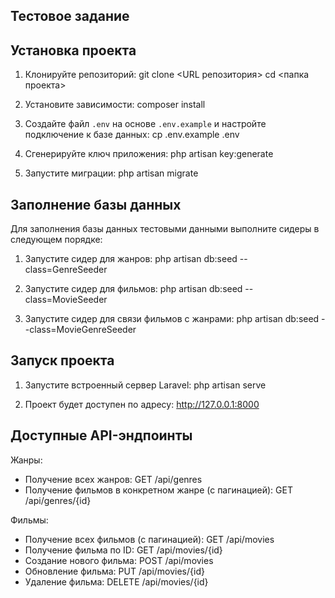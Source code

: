 ## Тестовое задание
## Установка проекта

1. Клонируйте репозиторий:
   git clone <URL репозитория>
   cd <папка проекта>

2. Установите зависимости:
   composer install

3. Создайте файл `.env` на основе `.env.example` и настройте подключение к базе данных:
   cp .env.example .env

4. Сгенерируйте ключ приложения:
   php artisan key:generate

5. Запустите миграции:
   php artisan migrate

## Заполнение базы данных

Для заполнения базы данных тестовыми данными выполните сидеры в следующем порядке:

1. Запустите сидер для жанров:
   php artisan db:seed --class=GenreSeeder

2. Запустите сидер для фильмов:
   php artisan db:seed --class=MovieSeeder

3. Запустите сидер для связи фильмов с жанрами:
   php artisan db:seed --class=MovieGenreSeeder

## Запуск проекта

1. Запустите встроенный сервер Laravel:
   php artisan serve

2. Проект будет доступен по адресу:
   http://127.0.0.1:8000

## Доступные API-эндпоинты

Жанры:
- Получение всех жанров:
  GET /api/genres
- Получение фильмов в конкретном жанре (с пагинацией):
  GET /api/genres/{id}

Фильмы:
- Получение всех фильмов (с пагинацией):
  GET /api/movies
- Получение фильма по ID:
  GET /api/movies/{id}
- Создание нового фильма:
  POST /api/movies
- Обновление фильма:
  PUT /api/movies/{id}
- Удаление фильма:
  DELETE /api/movies/{id}
